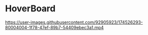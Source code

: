 # HoverBoard

https://user-images.githubusercontent.com/92905923/174526293-80004004-1f78-47ef-89b7-54409ebec3a1.mp4


